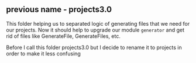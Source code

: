 ## previous name - projects3.0

This folder helping us to separated logic of generating files that we need for our projects.
Now it should help to upgrade our module `generator` and get rid of files like GenerateFile, GenerateFiles, etc.

Before I call this folder projects3.0 but I decide to rename it to projects in order to make it less confusing
